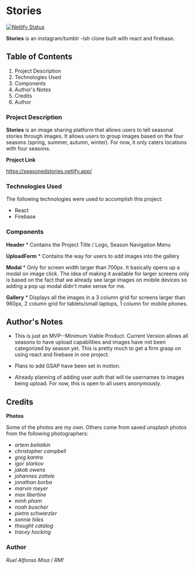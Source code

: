 # Stories

[![Netlify Status](https://api.netlify.com/api/v1/badges/27bdcda4-f83f-42b1-8950-ceb809498907/deploy-status)](https://app.netlify.com/sites/seasonedstories/deploys)

**Stories** is an instagram/tumblr -ish clone built with react and firebase.

## Table of Contents

1. Project Description
2. Technologies Used
3. Components
4. Author's Notes
5. Credits
6. Author

### Project Description

**Stories** is an image sharing platform that allows users to tell seasonal stories through images. It allows users to group images based on the four seasons (spring, summer, autumn, winter). For now, it only caters locations with four seasons.

**Project Link**

https://seasonedstories.netlify.app/

### Technologies Used

The following technologies were used to accomplish this project:

- React
- Firebase

### Components

**Header** \* Contains the Project Title / Logo, Season Navigation Menu

**UploadForm** \* Contains the way for users to add images into the gallery

**Modal** \* Only for screen width larger than 700px. It basically opens up a modal on image click. The idea of making it available for larger screens only is based on the fact that we already see large images on mobile devices so adding a pop up modal didn't make sense for me.

**Gallery** \* Displays all the images in a 3 column grid for screens larger than 960px, 2 column grid for tablets/small laptops, 1 column for mobile phones.

## Author's Notes

- This is just an MVP--Minimum Viable Product. Current Version allows all seasons to have upload capabilities and images have not been categorized by season yet. This is pretty much to get a firm grasp on using react and firebase in one project.

- Plans to add GSAP have been set in motion.

- Already planning of adding user auth that will tie usernames to images being upload. For now, this is open to all users anonymously.

## Credits

**Photos**

Some of the photos are my own. Others come from saved unsplash photos from the following photographers:

- _artem beliaikin_
- _christopher campbell_
- _greg kantra_
- _igor starkov_
- _jakob owens_
- _johannes zottele_
- _jonathan borba_
- _marvin meyer_
- _max libertine_
- _minh pham_
- _noah buscher_
- _pietra schwarzler_
- _sonnie hiles_
- _thought catalog_
- _tracey hocking_

### Author

_Ruel Alfonso Misa_ / _RM!_
